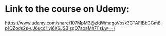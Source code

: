 # Link to the course on Udemy: 
https://www.udemy.com/share/107MpM3@zIdWmqgoVosx3GTAFIBbGGm8p1QZods2s-uJ6ucdI_vj6X6JSBIsqQ7aoaMh7i1sLw==/
